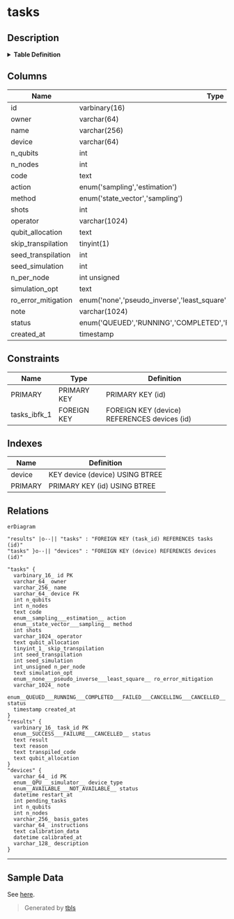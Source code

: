 # tasks

## Description

<details>
<summary><strong>Table Definition</strong></summary>

```sql
CREATE TABLE `tasks` (
  `id` varbinary(16) NOT NULL,
  `owner` varchar(64) COLLATE utf8mb4_unicode_ci NOT NULL,
  `name` varchar(256) COLLATE utf8mb4_unicode_ci DEFAULT NULL,
  `device` varchar(64) COLLATE utf8mb4_unicode_ci NOT NULL,
  `n_qubits` int DEFAULT NULL,
  `n_nodes` int DEFAULT NULL,
  `code` text COLLATE utf8mb4_unicode_ci NOT NULL,
  `action` enum('sampling','estimation') COLLATE utf8mb4_unicode_ci NOT NULL,
  `method` enum('state_vector','sampling') COLLATE utf8mb4_unicode_ci DEFAULT NULL,
  `shots` int DEFAULT NULL,
  `operator` varchar(1024) COLLATE utf8mb4_unicode_ci DEFAULT NULL,
  `qubit_allocation` text COLLATE utf8mb4_unicode_ci,
  `skip_transpilation` tinyint(1) NOT NULL DEFAULT '0',
  `seed_transpilation` int DEFAULT NULL,
  `seed_simulation` int DEFAULT NULL,
  `n_per_node` int unsigned DEFAULT NULL,
  `simulation_opt` text COLLATE utf8mb4_unicode_ci,
  `ro_error_mitigation` enum('none','pseudo_inverse','least_square') COLLATE utf8mb4_unicode_ci DEFAULT NULL,
  `note` varchar(1024) COLLATE utf8mb4_unicode_ci DEFAULT NULL,
  `status` enum('QUEUED','RUNNING','COMPLETED','FAILED','CANCELLING','CANCELLED') COLLATE utf8mb4_unicode_ci NOT NULL DEFAULT 'QUEUED',
  `created_at` timestamp NULL DEFAULT CURRENT_TIMESTAMP,
  PRIMARY KEY (`id`),
  KEY `device` (`device`),
  CONSTRAINT `tasks_ibfk_1` FOREIGN KEY (`device`) REFERENCES `devices` (`id`)
) ENGINE=InnoDB DEFAULT CHARSET=utf8mb4 COLLATE=utf8mb4_unicode_ci
```

</details>

## Columns

| Name | Type | Default | Nullable | Extra Definition | Children | Parents | Comment |
| ---- | ---- | ------- | -------- | ---------------- | -------- | ------- | ------- |
| id | varbinary(16) |  | false |  | [results](results.md) |  |  |
| owner | varchar(64) |  | false |  |  |  |  |
| name | varchar(256) |  | true |  |  |  |  |
| device | varchar(64) |  | false |  |  | [devices](devices.md) |  |
| n_qubits | int |  | true |  |  |  |  |
| n_nodes | int |  | true |  |  |  |  |
| code | text |  | false |  |  |  |  |
| action | enum('sampling','estimation') |  | false |  |  |  |  |
| method | enum('state_vector','sampling') |  | true |  |  |  |  |
| shots | int |  | true |  |  |  |  |
| operator | varchar(1024) |  | true |  |  |  |  |
| qubit_allocation | text |  | true |  |  |  |  |
| skip_transpilation | tinyint(1) | 0 | false |  |  |  |  |
| seed_transpilation | int |  | true |  |  |  |  |
| seed_simulation | int |  | true |  |  |  |  |
| n_per_node | int unsigned |  | true |  |  |  |  |
| simulation_opt | text |  | true |  |  |  |  |
| ro_error_mitigation | enum('none','pseudo_inverse','least_square') |  | true |  |  |  |  |
| note | varchar(1024) |  | true |  |  |  |  |
| status | enum('QUEUED','RUNNING','COMPLETED','FAILED','CANCELLING','CANCELLED') | QUEUED | false |  |  |  |  |
| created_at | timestamp | CURRENT_TIMESTAMP | true | DEFAULT_GENERATED |  |  |  |

## Constraints

| Name | Type | Definition |
| ---- | ---- | ---------- |
| PRIMARY | PRIMARY KEY | PRIMARY KEY (id) |
| tasks_ibfk_1 | FOREIGN KEY | FOREIGN KEY (device) REFERENCES devices (id) |

## Indexes

| Name | Definition |
| ---- | ---------- |
| device | KEY device (device) USING BTREE |
| PRIMARY | PRIMARY KEY (id) USING BTREE |

## Relations

```mermaid
erDiagram

"results" |o--|| "tasks" : "FOREIGN KEY (task_id) REFERENCES tasks (id)"
"tasks" }o--|| "devices" : "FOREIGN KEY (device) REFERENCES devices (id)"

"tasks" {
  varbinary_16_ id PK
  varchar_64_ owner
  varchar_256_ name
  varchar_64_ device FK
  int n_qubits
  int n_nodes
  text code
  enum__sampling___estimation__ action
  enum__state_vector___sampling__ method
  int shots
  varchar_1024_ operator
  text qubit_allocation
  tinyint_1_ skip_transpilation
  int seed_transpilation
  int seed_simulation
  int_unsigned n_per_node
  text simulation_opt
  enum__none___pseudo_inverse___least_square__ ro_error_mitigation
  varchar_1024_ note
  enum__QUEUED___RUNNING___COMPLETED___FAILED___CANCELLING___CANCELLED__ status
  timestamp created_at
}
"results" {
  varbinary_16_ task_id PK
  enum__SUCCESS___FAILURE___CANCELLED__ status
  text result
  text reason
  text transpiled_code
  text qubit_allocation
}
"devices" {
  varchar_64_ id PK
  enum__QPU___simulator__ device_type
  enum__AVAILABLE___NOT_AVAILABLE__ status
  datetime restart_at
  int pending_tasks
  int n_qubits
  int n_nodes
  varchar_256_ basis_gates
  varchar_64_ instructions
  text calibration_data
  datetime calibrated_at
  varchar_128_ description
}
```

---

## Sample Data

See [here](../sample/schema/tasks.csv).

> Generated by [tbls](https://github.com/k1LoW/tbls)
